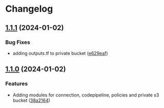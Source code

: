 # Changelog

## [1.1.1](https://github.com/fixer-coder/terraform-projects/compare/terraform-aws-s3-private-bucket-v1.1.0...terraform-aws-s3-private-bucket-v1.1.1) (2024-01-02)


### Bug Fixes

* adding outputs.tf to private bucket ([e629eaf](https://github.com/fixer-coder/terraform-projects/commit/e629eaf0158de57fb65710d371b22b9bbf7196d2))

## [1.1.0](https://github.com/fixer-coder/terraform-projects/compare/terraform-aws-s3-private-bucket-v1.0.0...terraform-aws-s3-private-bucket-v1.1.0) (2024-01-02)


### Features

* Adding modules for connection, codepipeline, policies and private s3 bucket ([38a2164](https://github.com/fixer-coder/terraform-projects/commit/38a216472e72006e99248a5c2cf624e4066e8a58))
